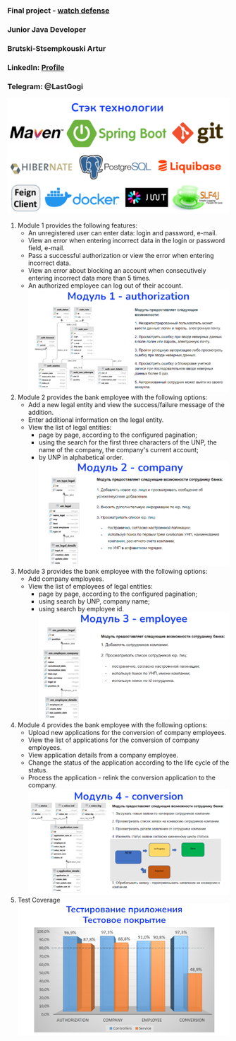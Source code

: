 ### Final project - [watch defense](https://youtu.be/Tir7BtbbV_k?t=2726)
### Junior Java Developer
### Brutski-Stsempkouski Artur

### LinkedIn: [Profile](https://www.linkedin.com/in/artur-brutski-stsempkouski-aaa285211/)
### Telegram: @LastGogi

![img.png](img-readme/img.png)
1. Module 1 provides the following features:
	- An unregistered user can enter data: login and password, e-mail.
	- View an error when entering incorrect data in the login or password field, e-mail.
	- Pass a successful authorization or view the error when entering incorrect data.
	- View an error about blocking an account when consecutively entering incorrect data more than 5 times.
	- An authorized employee can log out of their account.
![img_1.png](img-readme/img_1.png)
2. Module 2 provides the bank employee with the following options:
	- Add a new legal entity and view the success/failure message of the addition.
	- Enter additional information on the legal entity.
	- View the list of legal entities:
		- page by page, according to the configured pagination;
		- using the search for the first three characters of the UNP, the name of the company, the company's current account;
		- by UNP in alphabetical order.
![img_2.png](img-readme/img_2.png)
3. Module 3 provides the bank employee with the following options:
	- Add company employees.
	- View the list of employees of legal entities:
		- page by page, according to the configured pagination;
		- using search by UNP, company name;
		- using search by employee id.
![img_3.png](img-readme/img_3.png)
4. Module 4 provides the bank employee with the following options:
	- Upload new applications for the conversion of company employees.
	- View the list of applications for the conversion of company employees.
	- View application details from a company employee.
	- Change the status of the application according to the life cycle of the status.
	- Process the application - relink the conversion application to the company.
![img_4.png](img-readme/img_4.png)
5. Test Coverage
![img_5.png](img-readme/img_5.png)
